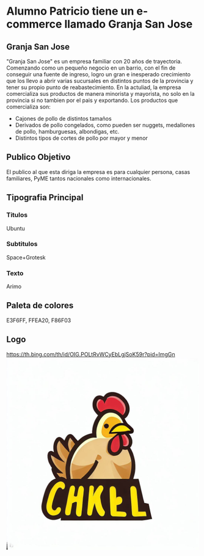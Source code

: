 # Alumno Patricio tiene un e-commerce llamado Granja San Jose
## Granja San Jose
 "Granja San Jose" es un empresa familiar con 20 años de trayectoria. Comenzando como un pequeño negocio en un barrio, con el fin de conseguir una fuente de ingreso, logro un gran e inesperado crecimiento que los llevo a abrir varias sucursales en distintos puntos de la provincia y tener su propio punto de reabastecimiento. En la actuliad, la empresa comercializa sus productos de manera minorista y mayorista, no solo en la provincia si no tambien por el pais y exportando.
 Los productos que comercializa son:
 * Cajones de pollo de distintos tamaños
 * Derivados de pollo congelados, como pueden ser nuggets, medallones de pollo, hamburguesas, albondigas, etc.
 * Distintos tipos de cortes de pollo por mayor y menor
## Publico Objetivo
 El publico al que esta diriga la empresa es para cualquier persona, casas familiares, PyME tantos nacionales como internacionales.
## Tipografia Principal
 ### Titulos
 Ubuntu
 ### Subtitulos 
 Space+Grotesk
 ### Texto
 Arimo
## Paleta de colores
E3F6FF, FFEA20, F86F03
## Logo
https://th.bing.com/th/id/OIG.POLtRvWCyEbLgjSoK59r?pid=ImgGn
![Alt text](image-1.png)